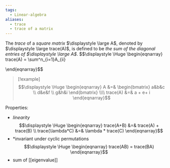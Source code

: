 ```yaml
---
tags:
  - Linear-algebra
aliases:
  - trace
  - trace of a matrix
---
```

The *trace* of a *square matrix* $\displaystyle \large A$, denoted by $\displaystyle \large trace(A)$, is defined to be *the sum of the diagonal entries of $\displaystyle \large A$*.
$$\displaystyle \Huge \begin{eqnarray} 
trace(A) = \sum^n_{i=1}A_{ii}

\end{eqnarray}$$

>[!example]
>$$\displaystyle \Huge \begin{eqnarray} 
>A &=& \begin{bmatrix} a&b&c \\ d&e&f \\ g&h&i \end{bmatrix}
>\\\\
>trace(A) &=& a + e+ i
>\end{eqnarray}$$

Properties:
- *linearity*
$$\displaystyle \Huge \begin{eqnarray} 
trace(A+B) &=& trace(A) + trace(B)
\\
trace(\lambda*C) &=& \lambda * trace(C)
\end{eqnarray}$$
- *invariant under cyclic permutations
$$\displaystyle \Huge \begin{eqnarray} 
trace(AB) = trace(BA)
\end{eqnarray}$$
- sum of [[eigenvalue]]
		